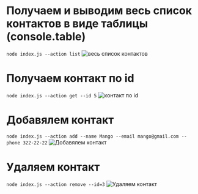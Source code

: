 # Получаем и выводим весь список контактов в виде таблицы (console.table)

`node index.js --action list`
![весь список контактов](https://i.ibb.co/xH2rsGy/action-list.png)


# Получаем контакт по id

`node index.js --action get --id 5`
![контакт по id](https://i.ibb.co/z20yqfT/action-get.png)


# Добавялем контакт

`node index.js --action add --name Mango --email mango@gmail.com --phone 322-22-22`
![Добавялем контакт](https://i.ibb.co/1Kdqx6Q/action-add.png)


# Удаляем контакт

`node index.js --action remove --id=3`
![Удаляем контакт](https://i.ibb.co/r3QnrJR/action-remove.png)

